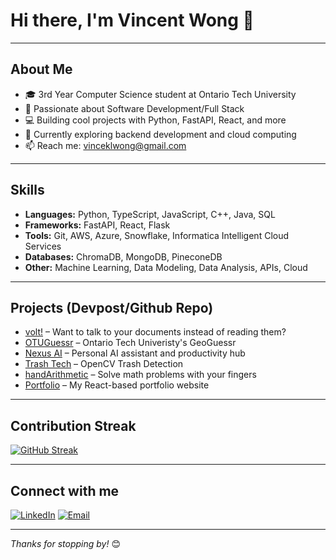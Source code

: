 # Hi there, I'm Vincent Wong 👋

---

## About Me

- 🎓 3rd Year Computer Science student at Ontario Tech University  
- 🤖 Passionate about Software Development/Full Stack
- 💻 Building cool projects with Python, FastAPI, React, and more  
- 🌱 Currently exploring backend development and cloud computing  
- 📫 Reach me: [vinceklwong@gmail.com](mailto:vinceklwong@gmail.com)  

---

## Skills

- **Languages:** Python, TypeScript, JavaScript, C++, Java, SQL  
- **Frameworks:** FastAPI, React, Flask  
- **Tools:** Git, AWS, Azure, Snowflake, Informatica Intelligent Cloud Services  
- **Databases:** ChromaDB, MongoDB, PineconeDB  
- **Other:** Machine Learning, Data Modeling, Data Analysis, APIs, Cloud  

---

## Projects (Devpost/Github Repo)

- [volt!](https://v0lt.ca) – Want to talk to your documents instead of reading them?
- [OTUGuessr](https://OTUGuessr.com) – Ontario Tech Univeristy's GeoGuessr
- [Nexus AI](https://devpost.com/software/nexus-ai-g2eq10) – Personal AI assistant and productivity hub
- [Trash Tech](https://devpost.com/software/hackhive-2024) – OpenCV Trash Detection
- [handArithmetic](https://github.com/VinceKLW/handArithmetic) – Solve math problems with your fingers
- [Portfolio](https://vinceklwong.com/) – My React-based portfolio website  

---

## Contribution Streak

[![GitHub Streak](https://streak-stats.demolab.com?user=VinceKLW&theme=transparent)](https://git.io/streak-stats)

---

## Connect with me

[![LinkedIn](https://img.shields.io/badge/LinkedIn-blue?style=flat&logo=linkedin&logoColor=white)](https://linkedin.com/in/vincentklw)  [![Email](https://img.shields.io/badge/Email-red?style=flat&logo=gmail&logoColor=white)](mailto:vinceklwong@gmail.com)

---

*Thanks for stopping by!* 😊
